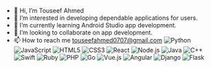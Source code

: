 - 👋 Hi, I’m Touseef Ahmed
- 👀 I’m interested in developing dependable applications for users.
- 🌱 I’m currently learning Android Studio app development.
- 💞️ I’m looking to collaborate on app development.
- 📫 How to reach me touseefahmed0707@gmail.com
![Python](https://img.shields.io/badge/Python-3.9-blue)
![JavaScript](https://img.shields.io/badge/JavaScript-ES6-yellow)
![HTML5](https://img.shields.io/badge/HTML-5-orange)
![CSS3](https://img.shields.io/badge/CSS-3-blue)
![React](https://img.shields.io/badge/React-17.0.2-blue)
![Node.js](https://img.shields.io/badge/Node.js-16.13.0-green)
![Java](https://img.shields.io/badge/Java-11-red)
![C++](https://img.shields.io/badge/C++-17-blue)
![Swift](https://img.shields.io/badge/Swift-5.5-orange)
![Ruby](https://img.shields.io/badge/Ruby-3.0.1-red)
![PHP](https://img.shields.io/badge/PHP-8.0.11-purple)
![Go](https://img.shields.io/badge/Go-1.17-blue)
![Vue.js](https://img.shields.io/badge/Vue.js-3.2.20-green)
![Angular](https://img.shields.io/badge/Angular-12.2.5-red)
![Django](https://img.shields.io/badge/Django-3.2.8-blue)
![Flask](https://img.shields.io/badge/Flask-2.0.2-black)

<!---
touseef0707/touseef0707 is a ✨ special ✨ repository because its `README.md` (this file) appears on your GitHub profile.
You can click the Preview link to take a look at your changes.
--->
